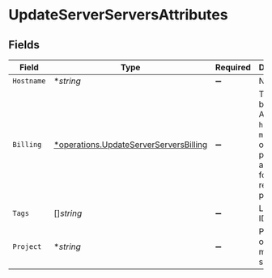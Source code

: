 # UpdateServerServersAttributes


## Fields

| Field                                                                                                              | Type                                                                                                               | Required                                                                                                           | Description                                                                                                        |
| ------------------------------------------------------------------------------------------------------------------ | ------------------------------------------------------------------------------------------------------------------ | ------------------------------------------------------------------------------------------------------------------ | ------------------------------------------------------------------------------------------------------------------ |
| `Hostname`                                                                                                         | **string*                                                                                                          | :heavy_minus_sign:                                                                                                 | N/A                                                                                                                |
| `Billing`                                                                                                          | [*operations.UpdateServerServersBilling](../../models/operations/updateserverserversbilling.md)                    | :heavy_minus_sign:                                                                                                 | The server billing type. Accepts `hourly` and `monthly` for on demand projects and `yearly` for reserved projects. |
| `Tags`                                                                                                             | []*string*                                                                                                         | :heavy_minus_sign:                                                                                                 | List of Tag IDs                                                                                                    |
| `Project`                                                                                                          | **string*                                                                                                          | :heavy_minus_sign:                                                                                                 | Project ID or slug to move the server to                                                                           |